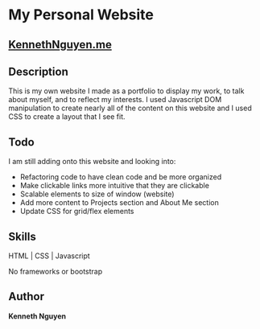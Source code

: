 # My Personal Website

## [KennethNguyen.me](https://KennethNguyen.me)

## Description

This is my own website I made as a portfolio to display my work, to talk about myself, and to reflect my interests. I used Javascript DOM manipulation to create nearly all of the content on this website and I used CSS to create a layout that I see fit.

## Todo

I am still adding onto this website and looking into: 

* Refactoring code to have clean code and be more organized
* Make clickable links more intuitive that they are clickable
* Scalable elements to size of window (website)
* Add more content to Projects section and About Me section
* Update CSS for grid/flex elements

## Skills

HTML | CSS | Javascript

No frameworks or bootstrap

## Author

**Kenneth Nguyen**
